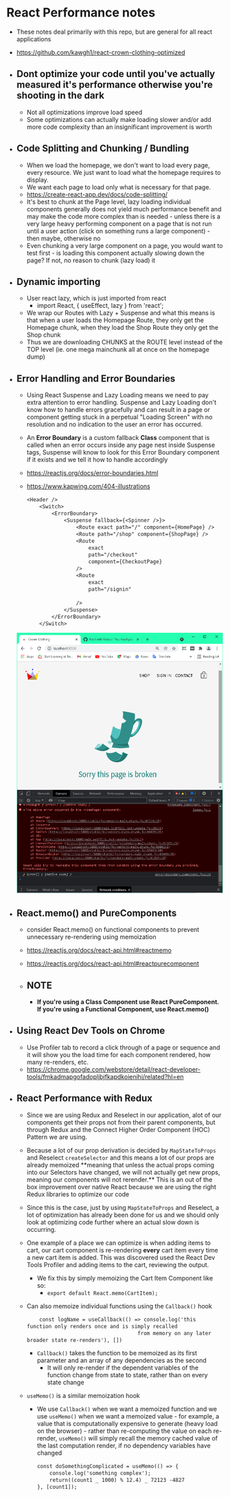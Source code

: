 # React Performance notes

-   These notes deal primarily with this repo, but are general for all react applications
-   https://github.com/kawgh1/react-crown-clothing-optimized

-   ## Dont optimize your code until you've actually measured it's performance otherwise you're shooting in the dark
    -   Not all optimizations improve load speed
    -   Some optimizations can actually make loading slower and/or add more code complexity than an insignificant improvement is worth
-   ## Code Splitting and Chunking / Bundling

    -   When we load the homepage, we don't want to load every page, every resource. We just want to load what the homepage requires to display.
    -   We want each page to load only what is necessary for that page.
    -   https://create-react-app.dev/docs/code-splitting/
    -   It's best to chunk at the Page level, lazy loading individual components generally does not yield much performance benefit and may make the code more complex than is needed - unless there is a very large heavy performing component on a page that is not run until a user action (click on something runs a large component) - then maybe, otherwise no
    -   Even chunking a very large component on a page, you would want to test first - is loading this component actually slowing down the page? If not, no reason to chunk (lazy load) it

-   ## Dynamic importing

    -   User react lazy, which is just imported from react
        -   import React, { useEffect, lazy } from 'react';
    -   We wrap our Routes with Lazy + Suspense and what this means is that when a user loads the Homepage Route, they only get the Homepage chunk, when they load the Shop Route they only get the Shop chunk
    -   Thus we are downloading CHUNKS at the ROUTE level instead of the TOP level (ie. one mega mainchunk all at once on the homepage dump)

-   ## Error Handling and Error Boundaries

    -   Using React Suspense and Lazy Loading means we need to pay extra attention to error handling. Suspense and Lazy Loading don't know how to handle errors gracefully and can result in a page or component getting stuck in a perpetual "Loading Screen" with no resolution and no indication to the user an error has occurred.
    -   An **Error Boundary** is a custom fallback **Class** component that is called when an error occurs inside any page nest inside Suspense tags, Suspense will know to look for this Error Boundary component if it exists and we tell it how to handle accordingly
    -   https://reactjs.org/docs/error-boundaries.html
    -   https://www.kapwing.com/404-illustrations

            <Header />
                <Switch>
                    <ErrorBoundary>
                        <Suspense fallback={<Spinner />}>
                            <Route exact path="/" component={HomePage} />
                            <Route path="/shop" component={ShopPage} />
                            <Route
                                exact
                                path="/checkout"
                                component={CheckoutPage}
                            />
                            <Route
                                exact
                                path="/signin"

                            />
                        </Suspense>
                    </ErrorBoundary>
                </Switch>

    ![error-boundary](https://raw.githubusercontent.com/kawgh1/react-performance/master/error-boundary-example.png)

-   ## React.memo() and PureComponents

    -   consider React.memo() on functional components to prevent unnecessary re-rendering using memoization
    -   https://reactjs.org/docs/react-api.html#reactmemo
    -   https://reactjs.org/docs/react-api.html#reactpurecomponent

    -   ## NOTE
        -   **If you're using a Class Component use React PureComponent. If you're using a Functional Component, use React.memo()**

-   ## Using React Dev Tools on Chrome

    -   Use Profiler tab to record a click through of a page or sequence and it will show you the load time for each component rendered, how many re-renders, etc.
    -   https://chrome.google.com/webstore/detail/react-developer-tools/fmkadmapgofadopljbjfkapdkoienihi/related?hl=en

-   ## React Performance with Redux

    -   Since we are using Redux and Reselect in our application, alot of our components get their props not from their parent components, but through Redux and the Connect Higher Order Component (HOC) Pattern we are using.
    -   Because a lot of our prop derivation is decided by `MapStateToProps` and Reselect `createSelector` and this means a lot of our props are already memoized \*\*meaning that unless the actual props coming into our Selectors have changed, we will not actually get new props, meaning our components will not rerender.\*\* This is an out of the box improvement over native React because we are using the right Redux libraries to optimize our code
    -   Since this is the case, just by using `MapStateToProps` and Reselect, a lot of optimization has already been done for us and we should only look at optimizing code further where an actual slow down is occurring.
    -   One example of a place we can optimize is when adding items to cart, our cart component is re-rendering **every** cart item every time a new cart item is added. This was discovered used the React Dev Tools Profiler and adding items to the cart, reviewing the output.
        -   We fix this by simply memoizing the Cart Item Component like so:
            -   `export default React.memo(CartItem);`
    -   Can also memoize individual functions using the `Callback()` hook

                const logName = useCallback(() => console.log('this function only renders once and is simply recalled
                                                from memory on any later broader state re-renders'), [])

        -   `Callback()` takes the function to be memoized as its first parameter and an array of any dependencies as the second
            -   It will only re-render if the dependent variables of the function change from state to state, rather than on every state change

    -   `useMemo()` is a similar memoization hook

        -   We use `Callback()` when we want a memoized function and we use `useMemo()` when we want a memoized value - for example, a value that is computationally expensive to generate (heavy load on the browser) - rather than re-computing the value on each re-render, `useMemo()` will simply recall the memory cached value of the last computation render, if no dependency variables have changed

                const doSomethingComplicated = useMemo(() => {
                    console.log('something complex');
                    return((count1 _ 1000) % 12.4) _ 72123 -4827
                }, [count1]);
